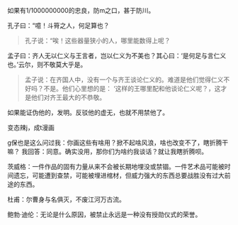 如果有1/1000000000的忠良，防m之口，甚于防川。

孔子曰：“噫！斗筲之人，何足算也？
>孔子说：“唉！这些器量狭小的人，哪里能数得上呢？

孟子曰：齐人无以仁义与王言者，岂以仁义为不美也？其心曰：‘是何足与言仁义也。’云尔，则不敬莫大乎是。
>孟子说：在齐国人中，没有一个与齐王谈论仁义的。难道是他们觉得仁义不好吗？不是。他们心里想的是： ‘这样的王哪里配和他谈论仁义呢？，这才是他们对齐王最大的不恭敬。

如果能证伪他的，发明。反驳他的虚无，也就不用禁他了。

变态辣j，成t漫画

g保也是这么问过我：你画这些有啥用？掀不起啥风浪，啥也改变不了，瞎折腾干嘛？
我回答：同意。确实没用，那你们为啥约我谈话？就让我瞎折腾呗。

茨威格：一件作品的固有力量从来不会被长期地埋没或禁锢。一件艺术品可能被时间遗忘，可能遭到查禁，可能被埋进棺材，但威力强大的东西总要战胜没有过大前途的东西。

杜甫：尔曹身与名俱灭，不废江河万古流。

鲍勃·迪伦：无论是什么原因，被禁止永远是一种没有授勋仪式的荣誉。
